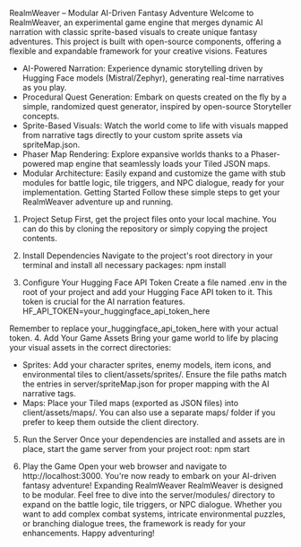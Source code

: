 RealmWeaver – Modular AI-Driven Fantasy Adventure
Welcome to RealmWeaver, an experimental game engine that merges dynamic AI narration with classic sprite-based visuals to create unique fantasy adventures. This project is built with open-source components, offering a flexible and expandable framework for your creative visions.
Features
 * AI-Powered Narration: Experience dynamic storytelling driven by Hugging Face models (Mistral/Zephyr), generating real-time narratives as you play.
 * Procedural Quest Generation: Embark on quests created on the fly by a simple, randomized quest generator, inspired by open-source Storyteller concepts.
 * Sprite-Based Visuals: Watch the world come to life with visuals mapped from narrative tags directly to your custom sprite assets via spriteMap.json.
 * Phaser Map Rendering: Explore expansive worlds thanks to a Phaser-powered map engine that seamlessly loads your Tiled JSON maps.
 * Modular Architecture: Easily expand and customize the game with stub modules for battle logic, tile triggers, and NPC dialogue, ready for your implementation.
Getting Started
Follow these simple steps to get your RealmWeaver adventure up and running.
1. Project Setup
First, get the project files onto your local machine. You can do this by cloning the repository or simply copying the project contents.
2. Install Dependencies
Navigate to the project's root directory in your terminal and install all necessary packages:
npm install

3. Configure Your Hugging Face API Token
Create a file named .env in the root of your project and add your Hugging Face API token to it. This token is crucial for the AI narration features.
HF_API_TOKEN=your_huggingface_api_token_here

Remember to replace your_huggingface_api_token_here with your actual token.
4. Add Your Game Assets
Bring your game world to life by placing your visual assets in the correct directories:
 * Sprites: Add your character sprites, enemy models, item icons, and environmental tiles to client/assets/sprites/. Ensure the file paths match the entries in server/spriteMap.json for proper mapping with the AI narrative tags.
 * Maps: Place your Tiled maps (exported as JSON files) into client/assets/maps/. You can also use a separate maps/ folder if you prefer to keep them outside the client directory.
5. Run the Server
Once your dependencies are installed and assets are in place, start the game server from your project root:
npm start

6. Play the Game
Open your web browser and navigate to http://localhost:3000. You're now ready to embark on your AI-driven fantasy adventure!
Expanding RealmWeaver
RealmWeaver is designed to be modular. Feel free to dive into the server/modules/ directory to expand on the battle logic, tile triggers, or NPC dialogue. Whether you want to add complex combat systems, intricate environmental puzzles, or branching dialogue trees, the framework is ready for your enhancements.
Happy adventuring!

    